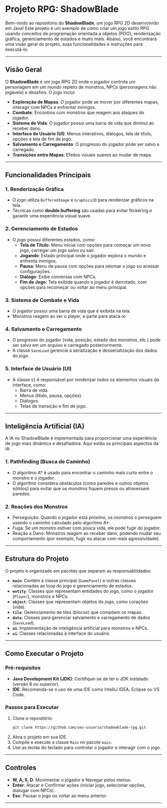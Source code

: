 # Projeto RPG: ShadowBlade

Bem-vindo ao repositório do **ShadowBlade**, um jogo RPG 2D desenvolvido em Java! Este projeto é um exemplo de como criar um jogo estilo RPG usando conceitos de programação orientada a objetos (POO), renderização gráfica, gerenciamento de estados e muito mais. Abaixo, você encontrará uma visão geral do projeto, suas funcionalidades e instruções para executá-lo.

---

## Visão Geral

O **ShadowBlade** é um jogo RPG 2D onde o jogador controla um personagem em um mundo repleto de monstros, NPCs (personagens não jogáveis) e desafios. O jogo inclui:

- **Exploração de Mapas**: O jogador pode se mover por diferentes mapas, interagir com NPCs e enfrentar inimigos.
- **Combate**: Encontros com monstros que reagem aos ataques do jogador.
- **Sistema de Vida**: O jogador possui uma barra de vida que diminui ao receber dano.
- **Interface de Usuário (UI)**: Menus interativos, diálogos, tela de título, opções e tela de fim de jogo.
- **Salvamento e Carregamento**: O progresso do jogador pode ser salvo e carregado.
- **Transições entre Mapas**: Efeitos visuais suaves ao mudar de mapa.

---

## Funcionalidades Principais

### 1. **Renderização Gráfica**
- O jogo utiliza `BufferedImage` e `Graphics2D` para renderizar gráficos na tela.
- Técnicas como **double buffering** são usadas para evitar flickering e garantir uma experiência visual suave.

### 2. **Gerenciamento de Estados**
- O jogo possui diferentes estados, como:
  - **Tela de Título**: Menu inicial com opções para começar um novo jogo, carregar um jogo salvo ou sair.
  - **Jogando**: Estado principal onde o jogador explora o mundo e enfrenta inimigos.
  - **Pausa**: Menu de pausa com opções para retomar o jogo ou acessar configurações.
  - **Diálogo**: Exibe conversas com NPCs.
  - **Fim de Jogo**: Tela exibida quando o jogador é derrotado, com opções para recomeçar ou voltar ao menu principal.

### 3. **Sistema de Combate e Vida**
- O jogador possui uma barra de vida que é exibida na tela.
- Monstros reagem ao ver o player, e parte para atacá-lo

### 4. **Salvamento e Carregamento**
- O progresso do jogador (vida, posição, estado dos monstros, etc.) pode ser salvo em um arquivo e carregado posteriormente.
- A classe `SaveLoad` gerencia a serialização e desserialização dos dados do jogo. 

### 5. **Interface de Usuário (UI)**
- A classe `UI` é responsável por renderizar todos os elementos visuais da interface, como:
  - Barra de vida.
  - Menus (título, pausa, opções).
  - Diálogos.
  - Telas de transição e fim de jogo.

---

## Inteligência Artificial (IA)
A IA no ShadowBlade é implementada para proporcionar uma experiência de jogo mais dinâmica e desafiadora. Aqui estão os principais aspectos da IA:

### 1. Pathfinding (Busca de Caminho)
- O algoritmo A* é usado para encontrar o caminho mais curto entre o monstro e o jogador.
- O algoritmo considera obstáculos (como paredes e outros objetos sólidos) para evitar que os monstros fiquem presos ou atravessem paredes.

### 2. Reações dos Monstros
- Perseguição: Quando o jogador está próximo, os monstros o perseguem usando o caminho calculado pelo algoritmo A*.
- Fuga: Se um monstro estiver com pouca vida, ele pode fugir do jogador.
- Reação a Dano: Monstros reagem ao receber dano, podendo mudar seu comportamento (por exemplo, fugir ou atacar com mais agressividade).

---

## Estrutura do Projeto

O projeto é organizado em pacotes que separam as responsabilidades:

- **`main`**: Contém a classe principal (`GamePanel`) e outras classes relacionadas ao loop do jogo e gerenciamento de estados.
- **`entity`**: Classes que representam entidades do jogo, como o jogador (`Player`), monstros e NPCs.
- **`object`**: Classes que representam objetos do jogo, como corações (vida).
- **`tile`**: Gerenciamento de tiles (blocos) que compõem os mapas.
- **`data`**: Classes para gerenciar salvamento e carregamento de dados (`SaveLoad`).
- **`ai`**: Implementação de inteligência artificial para monstros e NPCs.
- **`ui`**: Classes relacionadas à interface do usuário.

---

## Como Executar o Projeto

### Pré-requisitos
- **Java Development Kit (JDK)**: Certifique-se de ter o JDK instalado (versão 8 ou superior).
- **IDE**: Recomenda-se o uso de uma IDE como IntelliJ IDEA, Eclipse ou VS Code.

### Passos para Executar
1. Clone o repositório:
   ```bash
   git clone https://github.com/seu-usuario/shadowblade-rpg.git
   ```
2. Abra o projeto em sua IDE.
3. Compile e execute a classe `Main` no pacote `main`.
4. Use as teclas do teclado para controlar o jogador e interagir com o jogo.

---

## Controles

- **W, A, S, D**: Movimentar o jogador e Navegar pelos menus.
- **Enter**: Atacar e Confirmar ações (iniciar jogo, selecionar opções, dialogar com NPCs).
- **Esc**: Pausar o jogo ou voltar ao menu anterior.

---
